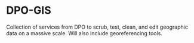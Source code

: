# DPO-GIS
Collection of services from DPO to scrub, test, clean, and edit geographic data on a massive scale. Will also include georeferencing tools.
